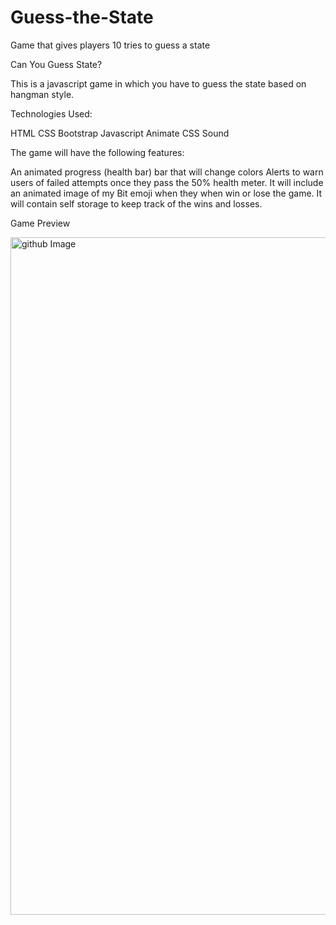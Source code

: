# Guess-the-State

Game that gives players 10 tries to guess a state

Can You Guess State?

This is a javascript game in which you have to guess the state based on hangman style.

Technologies Used:

HTML
CSS
Bootstrap 
Javascript
Animate CSS
Sound

The game will have the following features:

An animated progress (health bar) bar that will change colors
Alerts to warn users of failed attempts once they pass the 50% health meter. 
It will include an animated image of my Bit emoji when they when win or lose the game. 
It will contain self storage to keep track of the wins and losses. 

Game Preview

<img width="1084" alt="github Image" src="https://user-images.githubusercontent.com/98352141/165121939-54a14ca0-c5bf-4ec2-b843-3a1bc8c4c01b.png">

